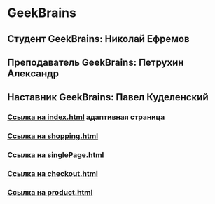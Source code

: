# GeekBrains

## Студент GeekBrains: Николай Ефремов

## Преподаватель GeekBrains: Петрухин Александр

## Наставник GeekBrains: Павел Куделенский

### [Ссылка на index.html](https://efrem005.github.io/GeekJS2/index.html) адаптивная страница

### [Ссылка на shopping.html](https://efrem005.github.io/GeekJS2/shopping.html)

### [Ссылка на singlePage.html](https://efrem005.github.io/GeekJS2/singlePage.html)

### [Ссылка на checkout.html](https://efrem005.github.io/GeekJS2/checkout.html)

### [Ссылка на product.html](https://efrem005.github.io/GeekJS2/product.html)
